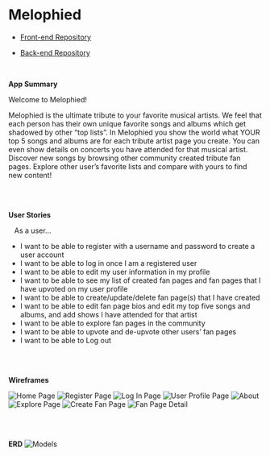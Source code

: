 # Melophied

- [Front-end Repository](https://github.com/chuckchoiboi/melophied)

- [Back-end Repository](https://github.com/ifrah1/melophied-server)

<br>

**App Summary**

Welcome to Melophied!

Melophied is the ultimate tribute to your favorite musical artists. We feel that each person has their own unique favorite songs and albums which get shadowed by other “top lists”. In Melophied you show the world what YOUR top 5 songs and albums are for each tribute artist page you create. You can even show details on concerts you have attended for that musical artist.
Discover new songs by browsing other community created tribute fan pages. Explore other user’s favorite lists and compare with yours to find new content!

<br/>
<br/>

**User Stories**

&nbsp;&nbsp;&nbsp;As a user…
- I want to be able to register with a username and password to create a user account 
- I want to be able to log in once I am a registered user
- I want to be able to edit my user information in my profile
- I want to be able to see my list of created fan pages and fan pages that I have upvoted on my user profile
- I want to be able to create/update/delete fan page(s) that I have created
- I want to be able to edit fan page bios and edit my top five songs and albums, and add shows I have attended for that artist
- I want to be able to explore fan pages in the community 
- I want to be able to upvote and de-upvote other users’ fan pages 
- I want to be able to Log out

<br/>
<br/>

**Wireframes**

![Home Page](https://media.git.generalassemb.ly/user/19097/files/11a0e680-8411-11eb-8f48-144f7615a49b)
![Register Page](https://media.git.generalassemb.ly/user/19097/files/12397d00-8411-11eb-8237-61ccc4ebedb9)
![Log In Page](https://media.git.generalassemb.ly/user/19097/files/12397d00-8411-11eb-80ca-e06424d79f4c)
![User Profile Page](https://media.git.generalassemb.ly/user/19097/files/12397d00-8411-11eb-840a-e443f27721b4)
![About](https://media.git.generalassemb.ly/user/19097/files/11085000-8411-11eb-80c0-a3e15496c5d5)
![Explore Page](https://media.git.generalassemb.ly/user/19097/files/11a0e680-8411-11eb-9dad-6c03cb7f632c)
![Create Fan Page](https://media.git.generalassemb.ly/user/19097/files/11a0e680-8411-11eb-888e-2d5f3e13979c)
![Fan Page Detail](https://media.git.generalassemb.ly/user/19097/files/11a0e680-8411-11eb-916d-0fd28f02ccef)

<br/>
<br/>

**ERD**
![Models](https://media.git.generalassemb.ly/user/19097/files/b28fa180-8411-11eb-8009-fde4decd67f7)



